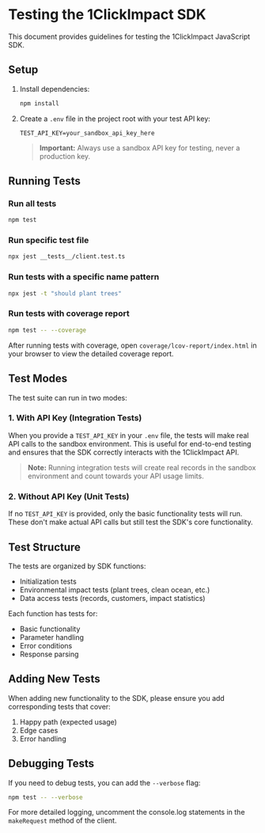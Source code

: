 # Testing the 1ClickImpact SDK

This document provides guidelines for testing the 1ClickImpact JavaScript SDK.

## Setup

1. Install dependencies:

   ```bash
   npm install
   ```

2. Create a `.env` file in the project root with your test API key:

   ```
   TEST_API_KEY=your_sandbox_api_key_here
   ```

   > **Important:** Always use a sandbox API key for testing, never a production key.

## Running Tests

### Run all tests

```bash
npm test
```

### Run specific test file

```bash
npx jest __tests__/client.test.ts
```

### Run tests with a specific name pattern

```bash
npx jest -t "should plant trees"
```

### Run tests with coverage report

```bash
npm test -- --coverage
```

After running tests with coverage, open `coverage/lcov-report/index.html` in your browser to view the detailed coverage report.

## Test Modes

The test suite can run in two modes:

### 1. With API Key (Integration Tests)

When you provide a `TEST_API_KEY` in your `.env` file, the tests will make real API calls to the sandbox environment. This is useful for end-to-end testing and ensures that the SDK correctly interacts with the 1ClickImpact API.

> **Note:** Running integration tests will create real records in the sandbox environment and count towards your API usage limits.

### 2. Without API Key (Unit Tests)

If no `TEST_API_KEY` is provided, only the basic functionality tests will run. These don't make actual API calls but still test the SDK's core functionality.

## Test Structure

The tests are organized by SDK functions:

- Initialization tests
- Environmental impact tests (plant trees, clean ocean, etc.)
- Data access tests (records, customers, impact statistics)

Each function has tests for:

- Basic functionality
- Parameter handling
- Error conditions
- Response parsing

## Adding New Tests

When adding new functionality to the SDK, please ensure you add corresponding tests that cover:

1. Happy path (expected usage)
2. Edge cases
3. Error handling

## Debugging Tests

If you need to debug tests, you can add the `--verbose` flag:

```bash
npm test -- --verbose
```

For more detailed logging, uncomment the console.log statements in the `makeRequest` method of the client.
